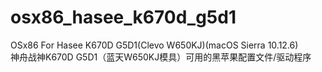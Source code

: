 # osx86_hasee_k670d_g5d1
OSx86 For Hasee K670D G5D1(Clevo W650KJ)(macOS Sierra 10.12.6) <br/>
神舟战神K670D G5D1（蓝天W650KJ模具）可用的黑苹果配置文件/驱动程序
